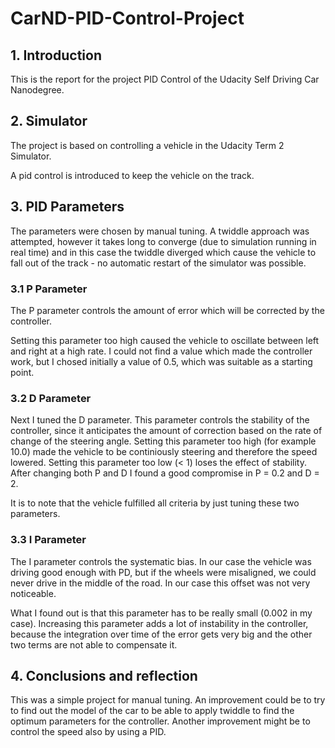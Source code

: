 # CarND-PID-Control-Project

   
## 1. Introduction
This is the report for the project PID Control of the Udacity Self Driving Car Nanodegree.


## 2. Simulator
The project is based on controlling a vehicle in the Udacity Term 2 Simulator.

A pid control is introduced to keep the vehicle on the track.


## 3. PID Parameters
The parameters were chosen by manual tuning. A twiddle approach was attempted, however it takes long to converge (due to simulation running in real time) and in this case the twiddle diverged which cause the vehicle to fall out of the track - no automatic restart of the simulator was possible.

### 3.1 P Parameter
The P parameter controls the amount of error which will be corrected by the controller.

Setting this parameter too high caused the vehicle to oscillate between left and right at a high rate. I could not find a value which made the controller work, but I chosed initially a value of 0.5, which was suitable as a starting point.

### 3.2 D Parameter
Next I tuned the D parameter. This parameter controls the stability of the controller, since it anticipates the amount of correction based on the rate of change of the steering angle. 
Setting this parameter too high (for example 10.0) made the vehicle to be continiously steering and therefore the speed lowered.
Setting this parameter too low (< 1) loses the effect of stability.
After changing both P and D I found a good compromise in P = 0.2 and D = 2.

It is to note that the vehicle fulfilled all criteria by just tuning these two parameters.

### 3.3 I Parameter
The I parameter controls the systematic bias. In our case the vehicle was driving good enough with PD, but if the wheels were misaligned, we could never drive in the middle of the road. In our case this offset was not very noticeable.

What I found out is that this parameter has to be really small (0.002 in my case). Increasing this parameter adds a lot of instability in the controller, because the integration over time of the error gets very big and the other two terms are not able to compensate it.

## 4. Conclusions and reflection
This was a simple project for manual tuning. 
An improvement could be to try to find out the model of the car to be able to apply twiddle to find the optimum parameters for the controller. Another improvement might be to control the speed also by using a PID.



